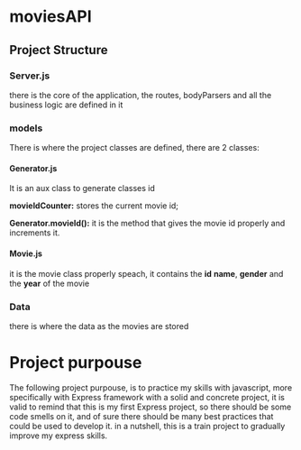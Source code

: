 # moviesAPI

## Project Structure

### Server.js
there is the core of the application, the routes, bodyParsers and all the business logic are defined in it

### models
There is where the project classes are defined, there are 2 classes:

#### Generator.js
It is an aux class to generate classes id

**movieIdCounter:** stores the current movie id;

**Generator.movieId():** it is the method that gives the movie id properly and increments it.

#### Movie.js
it is the movie class properly speach, it contains the **id** **name**, **gender** and the **year** of the movie

### Data
there is where the data as the movies are stored

# Project purpouse
The following project purpouse, is to practice my skills with javascript, more specifically with Express framework with a solid and concrete project, it is valid to remind that this is my first Express project, so there should be some code smells on it, and of sure there should be many best practices that could be used to develop it. in a nutshell, this is a train project to gradually improve my express skills.
